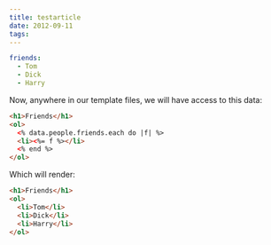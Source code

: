 ```yaml
---
title: testarticle
date: 2012-09-11
tags:
---
```


``` yaml
friends:
  - Tom
  - Dick
  - Harry
```

Now, anywhere in our template files, we will have access to this data:

``` html
<h1>Friends</h1>
<ol>
  <% data.people.friends.each do |f| %>
  <li><%= f %></li>
  <% end %>
</ol>
```

Which will render:

``` html
<h1>Friends</h1>
<ol>
  <li>Tom</li>
  <li>Dick</li>
  <li>Harry</li>
</ol>
```
